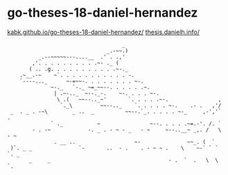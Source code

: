 # go-theses-18-daniel-hernandez

[kabk.github.io/go-theses-18-daniel-hernandez/](https://kabk.github.io/go-theses-18-daniel-hernandez/)
[thesis.danielh.info/](http://www.thesis.danielh.info/)


```
                                     _
                                _.-~~.)
          _.--~~~~~---....__  .' . .,'
        ,'. . . . . . . . . .~- ._ (
       ( .. .g. . . . . . . . . . .~-._
    .~__.-~    ~`. . . . . . . . . . . -.
    `----..._      ~-=~~-. . . . . . . . ~-.
              ~-._   `-._ ~=_~~--. . . . . .~.
               | .~-.._  ~--._-.    ~-. . . . ~-.
                \ .(   ~~--.._~'       `. . . . .~-.                ,
                 `._\         ~~--.._    `. . . . . ~-.    .- .   ,'/
 _  . _ . -~\        _ ..  _          ~~--.`_. . . . . ~-_     ,-','`  .
              ` ._           ~                ~--. . . . .~=.-'. /. `
        - . -~            -. _ . - ~ - _   - ~     ~--..__~ _,. /   \  - ~
               . __ ..                   ~-               ~~_. (  `
 )`. _ _               `-       ..  - .    . - ~ ~ .    \    ~-` ` `  `. _
       _     _                                      - .  `  .   \  \ `.
```
